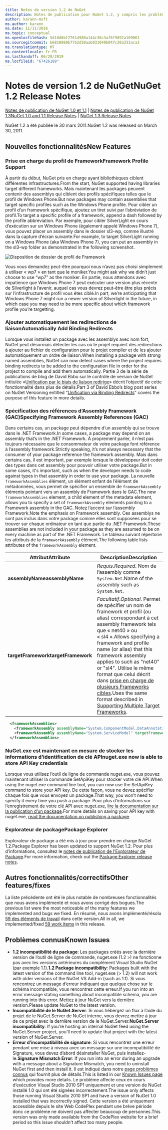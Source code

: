```yaml
---
title: Notes de version 1.2 de NuGet
description: Notes de publication pour NuGet 1.2, y compris les problèmes connus, les correctifs de bogues, les fonctionnalités ajoutées et les dcr.
author: karann-msft
ms.author: karann
ms.date: 11/11/2016
ms.topic: conceptual
ms.openlocfilehash: 5d10d6bf27614980a144c30c3af6f9892a109061
ms.sourcegitcommit: b6810860b77b2d50aab031040b047c20a333aca3
ms.translationtype: MT
ms.contentlocale: fr-FR
ms.lasthandoff: 06/28/2019
ms.locfileid: "67426189"
---
```

# <a name="nuget-12-release-notes"></a><span data-ttu-id="d21ce-103">Notes de version 1.2 de NuGet</span><span class="sxs-lookup"><span data-stu-id="d21ce-103">NuGet 1.2 Release Notes</span></span>

<span data-ttu-id="d21ce-104">[Notes de publication de NuGet 1.0 et 1.1](../release-notes/nuget-1.1.md) | [Notes de publication de NuGet 1.3](../release-notes/nuget-1.3.md)</span><span class="sxs-lookup"><span data-stu-id="d21ce-104">[NuGet 1.0 and 1.1 Release Notes](../release-notes/nuget-1.1.md) | [NuGet 1.3 Release Notes](../release-notes/nuget-1.3.md)</span></span>

<span data-ttu-id="d21ce-105">NuGet 1.2 a été publiée le 30 mars 2011.</span><span class="sxs-lookup"><span data-stu-id="d21ce-105">NuGet 1.2 was released on March 30, 2011.</span></span>

## <a name="new-features"></a><span data-ttu-id="d21ce-106">Nouvelles fonctionnalités</span><span class="sxs-lookup"><span data-stu-id="d21ce-106">New Features</span></span>

### <a name="framework-profile-support"></a><span data-ttu-id="d21ce-107">Prise en charge du profil de Framework</span><span class="sxs-lookup"><span data-stu-id="d21ce-107">Framework Profile Support</span></span>

<span data-ttu-id="d21ce-108">À partir du début, NuGet pris en charge ayant bibliothèques ciblent différentes infrastructures.</span><span class="sxs-lookup"><span data-stu-id="d21ce-108">From the start, NuGet supported having libraries target different frameworks.</span></span> <span data-ttu-id="d21ce-109">Mais maintenant les packages peuvent contenir des assemblys qui ciblent des profils spécifiques telles que le profil de Windows Phone.</span><span class="sxs-lookup"><span data-stu-id="d21ce-109">But now packages may contain assemblies that target specific profiles such as the Windows Phone profile.</span></span> <span data-ttu-id="d21ce-110">Pour cibler un profil d’un framework spécifique, ajoutez un tiret suivi par l’abréviation de profil.</span><span class="sxs-lookup"><span data-stu-id="d21ce-110">To target a specific profile of a framework, append a dash followed by the profile abbreviation.</span></span> <span data-ttu-id="d21ce-111">Par exemple, pour cibler SilverLight en cours d’exécution sur un Windows Phone (également appelé Windows Phone 7), vous pouvez placer un assembly dans le dossier sl3-wp, comme illustré dans la capture d’écran suivante.</span><span class="sxs-lookup"><span data-stu-id="d21ce-111">For example, to target SilverLight running on a Windows Phone (aka Windows Phone 7), you can put an assembly in the sl3-wp folder as demonstrated in the following screenshot.</span></span>

![Disposition de dossier de profil de Framework](./media/framework-profile-support.png)

<span data-ttu-id="d21ce-113">Vous vous demandez peut-être pourquoi nous n’avez pas choisi simplement à utiliser « wp7 » en tant que le moniker.</span><span class="sxs-lookup"><span data-stu-id="d21ce-113">You might ask why we didn’t just choose to use “wp7” as the moniker.</span></span> <span data-ttu-id="d21ce-114">En partie, nous attendons avec impatience que Windows Phone 7 peut exécuter une version plus récente de Silverlight à l’avenir, auquel cas vous devrez peut-être être plus précis sur l’infrastructure de profil vous êtes ciblé.</span><span class="sxs-lookup"><span data-stu-id="d21ce-114">In part, we’re anticipating that Windows Phone 7 might run a newer version of Silverlight in the future, in which case you may need to be more specific about which framework profile you’re targetting.</span></span>

### <a name="automatically-add-binding-redirects"></a><span data-ttu-id="d21ce-115">Ajouter automatiquement les redirections de liaison</span><span class="sxs-lookup"><span data-stu-id="d21ce-115">Automatically Add Binding Redirects</span></span>

<span data-ttu-id="d21ce-116">Lorsque vous installez un package avec les assemblys avec nom fort, NuGet peut désormais détecter les cas où le projet requiert des redirections à ajouter au fichier de configuration pour le projet compiler et de les ajouter automatiquement un ordre de liaison.</span><span class="sxs-lookup"><span data-stu-id="d21ce-116">When installing a package with strong named assemblies, NuGet can now detect cases where the project requires binding redirects to be added to the configuration file in order for the project to compile and add them automatically.</span></span> <span data-ttu-id="d21ce-117">Partie 3 de la série de publications de blog de David Ebbo sur le contrôle de version de NuGet intitulée «[Unification par le biais de liaison redirige](http://blog.davidebbo.com/2011/01/nuget-versioning-part-3-unification-via.html)» décrit l’objectif de cette fonctionnalité dans plus de détails.</span><span class="sxs-lookup"><span data-stu-id="d21ce-117">Part 3 of David Ebbo’s blog post series on NuGet Versioning entitled “[Unification via Binding Redirects](http://blog.davidebbo.com/2011/01/nuget-versioning-part-3-unification-via.html)” covers the purpose of this feature in more details.</span></span>

<a name="framework-assembly-refs"></a>

### <a name="specifying-framework-assembly-references-gac"></a><span data-ttu-id="d21ce-118">Spécification des références d’Assembly Framework (GAC)</span><span class="sxs-lookup"><span data-stu-id="d21ce-118">Specifying Framework Assembly References (GAC)</span></span>

<span data-ttu-id="d21ce-119">Dans certains cas, un package peut dépendre d’un assembly qui se trouve dans le .NET Framework.</span><span class="sxs-lookup"><span data-stu-id="d21ce-119">In some cases, a package may depend on an assembly that’s in the .NET Framework.</span></span> <span data-ttu-id="d21ce-120">À proprement parler, il n’est pas toujours nécessaire que le consommateur de votre package font référence à l’assembly framework.</span><span class="sxs-lookup"><span data-stu-id="d21ce-120">Strictly speaking, it’s not always necessary that the consumer of your package reference the framework assembly.</span></span> <span data-ttu-id="d21ce-121">Mais dans certains cas, il est important, par exemple lorsque le développeur doit coder des types dans cet assembly pour pouvoir utiliser votre package.</span><span class="sxs-lookup"><span data-stu-id="d21ce-121">But in some cases, it's important, such as when the developer needs to code against types in that assembly in order to use your package.</span></span> <span data-ttu-id="d21ce-122">La nouvelle `frameworkAssemblies` élément, un élément enfant de l’élément de métadonnées, vous permet de spécifier un ensemble de `frameworkAssembly` éléments pointant vers un assembly de Framework dans le GAC.</span><span class="sxs-lookup"><span data-stu-id="d21ce-122">The new `frameworkAssemblies` element, a child element of the metadata element, allows you to specify a set of `frameworkAssembly` elements pointing to a Framework assembly in the GAC.</span></span> <span data-ttu-id="d21ce-123">Notez l’accent sur l’assembly Framework.</span><span class="sxs-lookup"><span data-stu-id="d21ce-123">Note the emphasis on Framework assembly.</span></span>
<span data-ttu-id="d21ce-124">Ces assemblys ne sont pas inclus dans votre package comme elles sont supposées pour se trouver sur chaque ordinateur en tant que partie du .NET Framework.</span><span class="sxs-lookup"><span data-stu-id="d21ce-124">These assemblies are not included in your package as they are assumed to be on every machine  as part of the .NET Framework.</span></span> <span data-ttu-id="d21ce-125">Le tableau suivant répertorie les attributs de la `frameworkAssembly` élément.</span><span class="sxs-lookup"><span data-stu-id="d21ce-125">The following table lists attributes of the `frameworkAssembly` element.</span></span>


|<span data-ttu-id="d21ce-126">Attribut</span><span class="sxs-lookup"><span data-stu-id="d21ce-126">Attribute</span></span> |<span data-ttu-id="d21ce-127">Description</span><span class="sxs-lookup"><span data-stu-id="d21ce-127">Description</span></span>|
|----------------|-----------|
|<span data-ttu-id="d21ce-128">**assemblyName**</span><span class="sxs-lookup"><span data-stu-id="d21ce-128">**assemblyName**</span></span>|<span data-ttu-id="d21ce-129">*Requis*.</span><span class="sxs-lookup"><span data-stu-id="d21ce-129">*Required*.</span></span> <span data-ttu-id="d21ce-130">Nom de l’assembly comme `System.Net`.</span><span class="sxs-lookup"><span data-stu-id="d21ce-130">Name of the assembly such as `System.Net`.</span></span>|
|<span data-ttu-id="d21ce-131">**targetFramework**</span><span class="sxs-lookup"><span data-stu-id="d21ce-131">**targetFramework**</span></span>|<span data-ttu-id="d21ce-132">*Facultatif*.</span><span class="sxs-lookup"><span data-stu-id="d21ce-132">*Optional*.</span></span> <span data-ttu-id="d21ce-133">Permet de spécifier un nom de framework et profil (ou alias) correspondant à cet assembly framework tels que « net40 » ou « sl4 ».</span><span class="sxs-lookup"><span data-stu-id="d21ce-133">Allows specifying a framework and profile name (or alias) that this framework assembly applies to such as "net40" or "sl4".</span></span> <span data-ttu-id="d21ce-134">Utilise le même format que celui décrit dans [prise en charge de plusieurs Frameworks cibles](../create-packages/supporting-multiple-target-frameworks.md).</span><span class="sxs-lookup"><span data-stu-id="d21ce-134">Uses the same format described in [Supporting Multiple Target Frameworks](../create-packages/supporting-multiple-target-frameworks.md).</span></span>|

```xml
  <frameworkAssemblies>
    <frameworkAssembly assemblyName="System.ComponentModel.DataAnnotations" targetFramework="net40" />
    <frameworkAssembly assemblyName="System.ServiceModel" targetFramework="net40" />
  </frameworkAssemblies>
```

### <a name="nugetexe-now-is-able-to-store-api-key-credentials"></a><span data-ttu-id="d21ce-135">NuGet.exe est maintenant en mesure de stocker les informations d’identification de clé API</span><span class="sxs-lookup"><span data-stu-id="d21ce-135">nuget.exe now is able to store API Key credentials</span></span>

<span data-ttu-id="d21ce-136">Lorsque vous utilisez l’outil de ligne de commande nuget.exe, vous pouvez maintenant utiliser la commande SetApiKey pour stocker votre clé API.</span><span class="sxs-lookup"><span data-stu-id="d21ce-136">When using the nuget.exe command line tool, you can now use the SetApiKey command to store your API key.</span></span> <span data-ttu-id="d21ce-137">De cette façon, vous ne devez spécifier chaque fois que vous envoyez un package.</span><span class="sxs-lookup"><span data-stu-id="d21ce-137">That way, you won’t need to specify it every time you push a package.</span></span> <span data-ttu-id="d21ce-138">Pour plus d’informations sur l’enregistrement de votre clé API avec nuget.exe, [lire la documentation sur la publication d’un package](../nuget-org/publish-a-package.md).</span><span class="sxs-lookup"><span data-stu-id="d21ce-138">For more details on saving your API key with nuget.exe, [read the documentation on publishing a package](../nuget-org/publish-a-package.md).</span></span>

### <a name="package-explorer"></a><span data-ttu-id="d21ce-139">Explorateur de package</span><span class="sxs-lookup"><span data-stu-id="d21ce-139">Package Explorer</span></span>
<span data-ttu-id="d21ce-140">Explorateur de package a été mis à jour pour prendre en charge NuGet 1.2.</span><span class="sxs-lookup"><span data-stu-id="d21ce-140">Package Explorer has been updated to support NuGet 1.2.</span></span> <span data-ttu-id="d21ce-141">Pour plus d’informations, consultez le [notes de publication de l’Explorateur de Package](http://nuget.codeplex.com/wikipage?title=New%20features%20in%20NuGet%20Package%20Explorer%201.0).</span><span class="sxs-lookup"><span data-stu-id="d21ce-141">For more information, check out the [Package Explorer release notes](http://nuget.codeplex.com/wikipage?title=New%20features%20in%20NuGet%20Package%20Explorer%201.0).</span></span>

## <a name="other-featuresfixes"></a><span data-ttu-id="d21ce-142">Autres fonctionnalités/correctifs</span><span class="sxs-lookup"><span data-stu-id="d21ce-142">Other features/fixes</span></span>

<span data-ttu-id="d21ce-143">La liste précédente ont été le plus notable de nombreuses fonctionnalités que nous avons implémenté et nous avons corrigé des bogues.</span><span class="sxs-lookup"><span data-stu-id="d21ce-143">The previous list were the most noticeable of the many features we implemented and bugs we fixed.</span></span> <span data-ttu-id="d21ce-144">En résumé, nous avons implémenté/résolu [59 des éléments de travail](http://nuget.codeplex.com/workitem/list/advanced?keyword=&status=All&type=All&priority=All&release=NuGet%201.2&assignedTo=All&component=All&sortField=Votes&sortDirection=Descending&page=0) dans cette version.</span><span class="sxs-lookup"><span data-stu-id="d21ce-144">All in all, we implemented/fixed [59 work items](http://nuget.codeplex.com/workitem/list/advanced?keyword=&status=All&type=All&priority=All&release=NuGet%201.2&assignedTo=All&component=All&sortField=Votes&sortDirection=Descending&page=0) in this release.</span></span>

## <a name="known-issues"></a><span data-ttu-id="d21ce-145">Problèmes connus</span><span class="sxs-lookup"><span data-stu-id="d21ce-145">Known Issues</span></span>

* <span data-ttu-id="d21ce-146">**1.2 incompatibilité du package**: Les packages créés avec la dernière version de l’outil de ligne de commande, nuget.exe (1.2 >) ne fonctionne pas avec les versions antérieures du complément Visual Studio NuGet (par exemple 1.1).</span><span class="sxs-lookup"><span data-stu-id="d21ce-146">**1.2 Package incompatibility**: Packages built with the latest version of the command line tool, nuget.exe (> 1.2) will not work with older versions of the NuGet VS Add-in (such as 1.1).</span></span> <span data-ttu-id="d21ce-147">Si vous rencontrez un message d’erreur indiquant que quelque chose sur le schéma incompatible, vous rencontrez cette erreur.</span><span class="sxs-lookup"><span data-stu-id="d21ce-147">If you run into an error message stating something about incompatible schema, you are running into this error.</span></span> <span data-ttu-id="d21ce-148">Mettez à jour NuGet vers la dernière version.</span><span class="sxs-lookup"><span data-stu-id="d21ce-148">Please update NuGet to the latest version.</span></span>
* <span data-ttu-id="d21ce-149">**Incompatibilité de le NuGet.Server**: Si vous hébergez un flux à l’aide du projet de le NuGet.Server de NuGet interne, vous devrez mettre à jour de ce projet avec la dernière version de le NuGet.Server.</span><span class="sxs-lookup"><span data-stu-id="d21ce-149">**NuGet.Server incompatibility**: If you’re hosting an internal NuGet feed using the NuGet.Server project, you’ll need to update that project with the latest version of NuGet.Server.</span></span>
* <span data-ttu-id="d21ce-150">**Erreur d’incompatibilité de signature**: Si vous rencontrez une erreur pendant une mise à niveau avec un message sur une incompatibilité de Signature, vous devez d’abord désinstaller NuGet, puis installez-le.</span><span class="sxs-lookup"><span data-stu-id="d21ce-150">**Signature Mismatch Error**: If you run into an error during an upgrade with a message about a Signature Mismatch, you need to uninstall NuGet first and then install it.</span></span> <span data-ttu-id="d21ce-151">Il est indiqué dans notre [page problèmes connus](../release-notes/known-issues.md) qui fournit plus de détails.</span><span class="sxs-lookup"><span data-stu-id="d21ce-151">This is listed in our [Known Issues page](../release-notes/known-issues.md) which provides more details.</span></span> <span data-ttu-id="d21ce-152">Le problème affecte ceux en cours d’exécution Visual Studio 2010 SP1 uniquement et une version de NuGet installé 1.0 qui ont été signées incorrectement.</span><span class="sxs-lookup"><span data-stu-id="d21ce-152">The issue only affects those running Visual Studio 2010 SP1 and have a version of NuGet 1.0 installed that was incorrectly signed.</span></span> <span data-ttu-id="d21ce-153">Cette version a été uniquement accessible depuis le site Web CodePlex pendant une brève période donc ce problème ne doivent pas affecter beaucoup de personnes.</span><span class="sxs-lookup"><span data-stu-id="d21ce-153">This version was only made available from the CodePlex website for a brief period so this issue shouldn't affect too many people.</span></span>